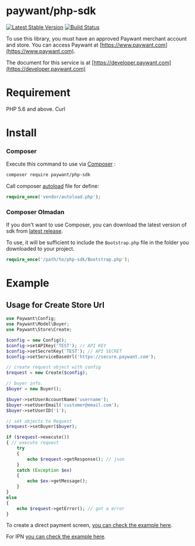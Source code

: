 # paywant/php-sdk
[![Latest Stable Version](https://poser.pugx.org/paywant/php-sdk/v/stable)](https://packagist.org/packages/paywant/php-sdk)
[![Build Status](https://travis-ci.org/paywant/php-sdk.svg?branch=master)](https://travis-ci.org/paywant/php-sdk)

To use this library, you must have an approved Paywant merchant account and store. You can access Paywant at [https://www.paywant.com](https://www.paywant.com).

The document for this service is at [https://developer.paywant.com](https://developer.paywant.com)
# Requirement

PHP 5.6 and above.
Curl

# Install

### Composer

Execute this command to use via [Composer](http://getcomposer.org/) :

```bash
composer require paywant/php-sdk
```

Call composer [autoload](https://getcomposer.org/doc/00-intro.md#autoloading) file for define:

```php
require_once('vendor/autoload.php');
```

### Composer Olmadan

If you don't want to use Composer, you can download the latest version of sdk from [latest release](https://github.com/paywant/php-sdk/releases).

To use, it will be sufficient to include the `Bootstrap.php` file in the folder you downloaded to your project.

```php
require_once('/path/to/php-sdk/Bootstrap.php');
```

# Example
## Usage for Create Store Url 
```php
use Paywant\Config;
use Paywant\Model\Buyer;
use Paywant\Store\Create;

$config = new Config();
$config->setAPIKey('TEST'); // API KEY
$config->setSecretKey('TEST'); // API SECRET
$config->setServiceBaseUrl('https://secure.paywant.com');

// create request object with config
$request = new Create($config);

// buyer info.
$buyer = new Buyer();

$buyer->setUserAccountName('username');
$buyer->setUserEmail('customer@email.com');
$buyer->setUserID('1');

// set objects to Request
$request->setBuyer($buyer);

if ($request->execute())
{ // execute request
    try
    {
        echo $request->getResponse(); // json 
    }
    catch (Exception $ex)
    {
        echo $ex->getMessage();
    }
}
else
{
    echo $request->getError(); // got a error
}

```

To create a direct payment screen, [you can check the example here](https://github.com/paywant/php-sdk/blob/master/example/Payment.php).

For IPN [you can check the example here](https://github.com/paywant/php-sdk/blob/master/example/IPN.php).
